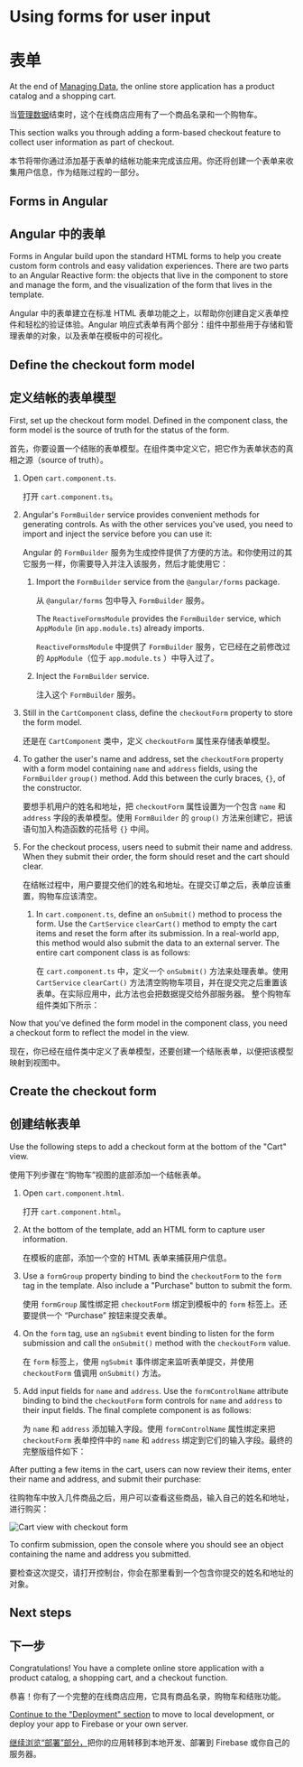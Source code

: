 # Using forms for user input

# 表单

At the end of [Managing Data](start/start-data "Try it: Managing Data"), the online store application has a product catalog and a shopping cart.

当[管理数据](start/start-data "入门：管理数据")结束时，这个在线商店应用有了一个商品名录和一个购物车。

This section walks you through adding a form-based checkout feature to collect user information as part of checkout.

本节将带你通过添加基于表单的结帐功能来完成该应用。你还将创建一个表单来收集用户信息，作为结账过程的一部分。

## Forms in Angular

## Angular 中的表单

Forms in Angular build upon the standard HTML forms to help you create custom form controls and easy validation experiences. There are two parts to an Angular Reactive form: the objects that live in the component to store and manage the form, and the visualization of the form that lives in the template.

Angular 中的表单建立在标准 HTML 表单功能之上，以帮助你创建自定义表单控件和轻松的验证体验。Angular 响应式表单有两个部分：组件中那些用于存储和管理表单的对象，以及表单在模板中的可视化。

## Define the checkout form model

## 定义结帐的表单模型

First, set up the checkout form model. Defined in the component class, the form model is the source of truth for the status of the form.

首先，你要设置一个结账的表单模型。在组件类中定义它，把它作为表单状态的真相之源（source of truth）。

1. Open `cart.component.ts`.

   打开 `cart.component.ts`。

1. Angular's `FormBuilder` service provides convenient methods for generating controls. As with the other services you've used, you need to import and inject the service before you can use it:

   Angular 的 `FormBuilder` 服务为生成控件提供了方便的方法。和你使用过的其它服务一样，你需要导入并注入该服务，然后才能使用它：

   1. Import the `FormBuilder` service from the `@angular/forms` package.

      从 `@angular/forms` 包中导入 `FormBuilder` 服务。

      <code-example header="src/app/cart/cart.component.ts" path="getting-started/src/app/cart/cart.component.ts" region="imports">
      </code-example>

      The `ReactiveFormsModule` provides the `FormBuilder` service, which `AppModule` (in `app.module.ts`) already imports.

      `ReactiveFormsModule` 中提供了 `FormBuilder` 服务，它已经在之前修改过的 `AppModule`（位于 `app.module.ts` ）中导入过了。

   1. Inject the `FormBuilder` service.

      注入这个 `FormBuilder` 服务。

      <code-example header="src/app/cart/cart.component.ts" path="getting-started/src/app/cart/cart.component.ts" region="inject-form-builder">
      </code-example>

1. Still in the `CartComponent` class, define the `checkoutForm` property to store the form model.

   还是在 `CartComponent` 类中，定义 `checkoutForm` 属性来存储表单模型。

   <code-example header="src/app/cart/cart.component.ts" path="getting-started/src/app/cart/cart.component.ts" region="checkout-form">
   </code-example>

1. To gather the user's name and address, set the `checkoutForm` property with a form model containing `name` and `address` fields, using the `FormBuilder` `group()` method. Add this between the curly braces, `{}`,
of the constructor.

   要想手机用户的姓名和地址，把 `checkoutForm` 属性设置为一个包含 `name` 和 `address` 字段的表单模型。使用 `FormBuilder` 的 `group()` 方法来创建它，把该语句加入构造函数的花括号 `{}` 中间。

   <code-example header="src/app/cart/cart.component.ts" path="getting-started/src/app/cart/cart.component.ts" region="checkout-form-group" >
   </code-example>

1. For the checkout process, users need to submit their name and address. When they submit their order, the form should reset and the cart should clear.

   在结帐过程中，用户要提交他们的姓名和地址。在提交订单之后，表单应该重置，购物车应该清空。

    1. In `cart.component.ts`, define an `onSubmit()` method to process the form. Use the `CartService` `clearCart()` method to empty the cart items and reset the form after its submission. In a real-world app, this method would also submit the data to an external server. The entire cart component class is as follows:

       在 `cart.component.ts` 中，定义一个 `onSubmit()` 方法来处理表单。使用 `CartService` `clearCart()` 方法清空购物车项目，并在提交完之后重置该表单。在实际应用中，此方法也会把数据提交给外部服务器。
   整个购物车组件类如下所示：

   <code-example header="src/app/cart/cart.component.ts" path="getting-started/src/app/cart/cart.component.ts">
   </code-example>

Now that you've defined the form model in the component class, you need a checkout form to reflect the model in the view.

现在，你已经在组件类中定义了表单模型，还要创建一个结账表单，以便把该模型映射到视图中。

## Create the checkout form

## 创建结帐表单

Use the following steps to add a checkout form at the bottom of the "Cart" view.

使用下列步骤在“购物车”视图的底部添加一个结帐表单。

1. Open `cart.component.html`.

   打开 `cart.component.html`。

1. At the bottom of the template, add an HTML form to capture user information.

   在模板的底部，添加一个空的 HTML 表单来捕获用户信息。

1. Use a `formGroup` property binding to bind the `checkoutForm` to the `form` tag in the template. Also include a "Purchase" button to submit the form.

   使用 `formGroup` 属性绑定把 `checkoutForm` 绑定到模板中的 `form` 标签上。还要提供一个 “Purchase” 按钮来提交表单。

   <code-example header="src/app/cart/cart.component.html" path="getting-started/src/app/cart/cart.component.3.html" region="checkout-form">
   </code-example>

1. On the `form` tag, use an `ngSubmit` event binding to listen for the form submission and call the `onSubmit()` method with the `checkoutForm` value.

   在 `form` 标签上，使用 `ngSubmit` 事件绑定来监听表单提交，并使用 `checkoutForm` 值调用 `onSubmit()` 方法。

   <code-example path="getting-started/src/app/cart/cart.component.html" header="src/app/cart/cart.component.html (cart component template detail)" region="checkout-form-1">
   </code-example>

1. Add input fields for `name` and `address`.  Use the `formControlName` attribute binding to bind the `checkoutForm` form controls for `name` and `address` to their input fields. The final complete component is as follows:

   为 `name` 和 `address` 添加输入字段。使用 `formControlName` 属性绑定来把 `checkoutForm` 表单控件中的 `name` 和 `address` 绑定到它们的输入字段。最终的完整版组件如下：

   <code-example path="getting-started/src/app/cart/cart.component.html" header="src/app/cart/cart.component.html" region="checkout-form-2">
   </code-example>

After putting a few items in the cart, users can now review their items, enter their name and address, and submit their purchase:

往购物车中放入几件商品之后，用户可以查看这些商品，输入自己的姓名和地址，进行购买：

<div class="lightbox">
  <img src='generated/images/guide/start/cart-with-items-and-form.png' alt="Cart view with checkout form">
</div>

To confirm submission, open the console where you should see an object containing the name and address you submitted.

要检查这次提交，请打开控制台，你会在那里看到一个包含你提交的姓名和地址的对象。

## Next steps

## 下一步

Congratulations! You have a complete online store application with a product catalog, a shopping cart, and a checkout function.

恭喜！你有了一个完整的在线商店应用，它具有商品名录，购物车和结账功能。

[Continue to the "Deployment" section](start/start-deployment "Try it: Deployment") to move to local development, or deploy your app to Firebase or your own server.

[继续浏览“部署”部分，](start/start-deployment "试一试：部署")把你的应用转移到本地开发、部署到 Firebase 或你自己的服务器。

